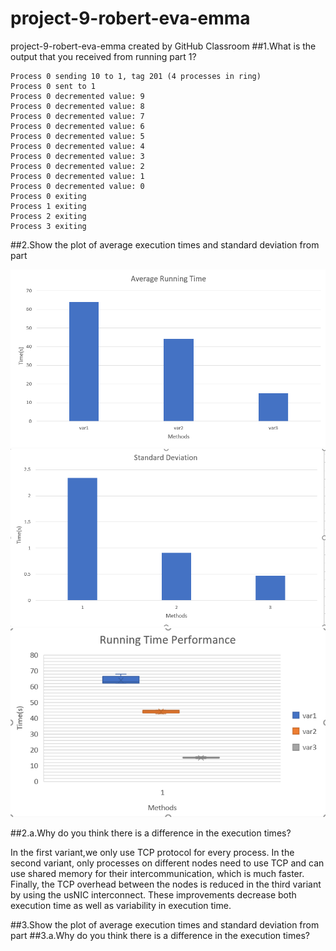 # project-9-robert-eva-emma
project-9-robert-eva-emma created by GitHub Classroom
##1.What is the output that you received from running part 1?

    Process 0 sending 10 to 1, tag 201 (4 processes in ring)
    Process 0 sent to 1
    Process 0 decremented value: 9
    Process 0 decremented value: 8
    Process 0 decremented value: 7
    Process 0 decremented value: 6
    Process 0 decremented value: 5
    Process 0 decremented value: 4
    Process 0 decremented value: 3
    Process 0 decremented value: 2
    Process 0 decremented value: 1
    Process 0 decremented value: 0
    Process 0 exiting
    Process 1 exiting
    Process 2 exiting
    Process 3 exiting

##2.Show the plot of average execution times and standard deviation from part 

![Average Runtime](https://github.com/daemon-deacons/project-9-robert-eva-emma/blob/master/Avg_p2.png)
![Standard deviation of Runtime](https://github.com/daemon-deacons/project-9-robert-eva-emma/blob/master/SD_p2.png)
![Runtime boxplot](https://github.com/daemon-deacons/project-9-robert-eva-emma/blob/master/boxplot.png)

 ##2.a.Why do you think there is a difference in the execution times?
 
In the first variant,we only use TCP protocol for every process.
In the second variant, only processes on
different nodes need to use TCP and can use shared memory for their
intercommunication, which is much faster. Finally, the TCP overhead
between the nodes is reduced in the third variant by using the usNIC
interconnect. These improvements decrease both execution time as well as
variability in execution time.
    

##3.Show the plot of average execution times and standard deviation from part 
    ##3.a.Why do you think there is a difference in the execution times?
